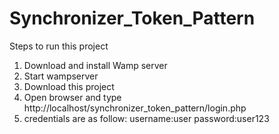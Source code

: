 # Synchronizer_Token_Pattern

Steps to run this project
  1. Download and install Wamp server
  2. Start wampserver
  3. Download this project
  4. Open browser and type http://localhost/synchronizer_token_pattern/login.php
  5. credentials are as follow:
        username:user
        password:user123
